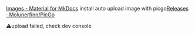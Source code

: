 [Images - Material for MkDocs](https://squidfunk.github.io/mkdocs-material/reference/images/)
install auto upload image with picgo[Releases · Molunerfinn/PicGo](https://github.com/Molunerfinn/PicGo/releases)


⚠️upload failed, check dev console
